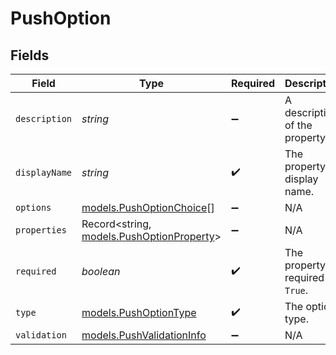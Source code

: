 # PushOption


## Fields

| Field                                                                        | Type                                                                         | Required                                                                     | Description                                                                  |
| ---------------------------------------------------------------------------- | ---------------------------------------------------------------------------- | ---------------------------------------------------------------------------- | ---------------------------------------------------------------------------- |
| `description`                                                                | *string*                                                                     | :heavy_minus_sign:                                                           | A description of the property.                                               |
| `displayName`                                                                | *string*                                                                     | :heavy_check_mark:                                                           | The property's display name.                                                 |
| `options`                                                                    | [models.PushOptionChoice](../models/pushoptionchoice.md)[]                   | :heavy_minus_sign:                                                           | N/A                                                                          |
| `properties`                                                                 | Record<string, [models.PushOptionProperty](../models/pushoptionproperty.md)> | :heavy_minus_sign:                                                           | N/A                                                                          |
| `required`                                                                   | *boolean*                                                                    | :heavy_check_mark:                                                           | The property is required if `True`.                                          |
| `type`                                                                       | [models.PushOptionType](../models/pushoptiontype.md)                         | :heavy_check_mark:                                                           | The option type.                                                             |
| `validation`                                                                 | [models.PushValidationInfo](../models/pushvalidationinfo.md)                 | :heavy_minus_sign:                                                           | N/A                                                                          |